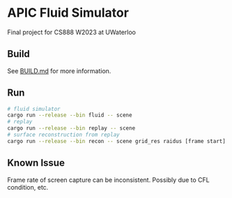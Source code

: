 # APIC Fluid Simulator
Final project for CS888 W2023 at UWaterloo

## Build
See [BUILD.md](https://github.com/LuisaGroup/LuisaCompute/blob/next/BUILD.md) for more information.


## Run
```bash
# fluid simulator
cargo run --release --bin fluid -- scene
# replay
cargo run --release --bin replay -- scene
# surface reconstruction from replay
cargo run --release --bin recon -- scene grid_res raidus [frame start] [frame end] [frame step]
```

## Known Issue
Frame rate of screen capture can be inconsistent. Possibly due to CFL condition, etc.
